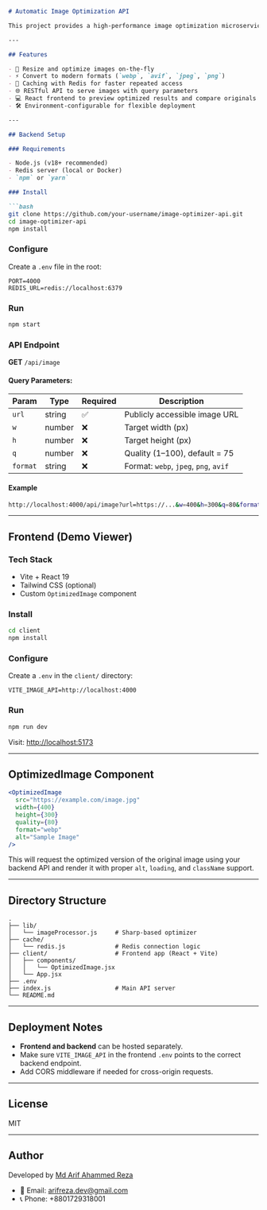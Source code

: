 

````markdown
# Automatic Image Optimization API

This project provides a high-performance image optimization microservice that supports image resizing, format conversion, and quality tuning. It also includes a frontend demo using a custom `<OptimizedImage />` component to showcase optimized images dynamically.

---

## Features

- 📸 Resize and optimize images on-the-fly
- ⚡ Convert to modern formats (`webp`, `avif`, `jpeg`, `png`)
- 🧠 Caching with Redis for faster repeated access
- 🌐 RESTful API to serve images with query parameters
- 💻 React frontend to preview optimized results and compare originals
- 🛠️ Environment-configurable for flexible deployment

---

## Backend Setup

### Requirements

- Node.js (v18+ recommended)
- Redis server (local or Docker)
- `npm` or `yarn`

### Install

```bash
git clone https://github.com/your-username/image-optimizer-api.git
cd image-optimizer-api
npm install
````

### Configure

Create a `.env` file in the root:

```env
PORT=4000
REDIS_URL=redis://localhost:6379
```

### Run

```bash
npm start
```

### API Endpoint

**GET** `/api/image`

#### Query Parameters:

| Param    | Type   | Required | Description                           |
| -------- | ------ | -------- | ------------------------------------- |
| `url`    | string | ✅        | Publicly accessible image URL         |
| `w`      | number | ❌        | Target width (px)                     |
| `h`      | number | ❌        | Target height (px)                    |
| `q`      | number | ❌        | Quality (1–100), default = 75         |
| `format` | string | ❌        | Format: `webp`, `jpeg`, `png`, `avif` |

#### Example

```bash
http://localhost:4000/api/image?url=https://...&w=400&h=300&q=80&format=webp
```

---

## Frontend (Demo Viewer)

### Tech Stack

* Vite + React 19
* Tailwind CSS (optional)
* Custom `OptimizedImage` component

### Install

```bash
cd client
npm install
```

### Configure

Create a `.env` in the `client/` directory:

```env
VITE_IMAGE_API=http://localhost:4000
```

### Run

```bash
npm run dev
```

Visit: [http://localhost:5173](http://localhost:5173)

---

## OptimizedImage Component

```jsx
<OptimizedImage
  src="https://example.com/image.jpg"
  width={400}
  height={300}
  quality={80}
  format="webp"
  alt="Sample Image"
/>
```

This will request the optimized version of the original image using your backend API and render it with proper `alt`, `loading`, and `className` support.

---

## Directory Structure

```
.
├── lib/
│   └── imageProcessor.js     # Sharp-based optimizer
├── cache/
│   └── redis.js              # Redis connection logic
├── client/                   # Frontend app (React + Vite)
│   ├── components/
│   │   └── OptimizedImage.jsx
│   └── App.jsx
├── .env
├── index.js                  # Main API server
└── README.md
```

---

## Deployment Notes

* **Frontend and backend** can be hosted separately.
* Make sure `VITE_IMAGE_API` in the frontend `.env` points to the correct backend endpoint.
* Add CORS middleware if needed for cross-origin requests.

---

## License

MIT

---

## Author

Developed by [Md Arif Ahammed Reza](https://www.linkedin.com/in/md-arif-ahammed-reza/)

- 📧 Email: arifreza.dev@gmail.com  
- 📞 Phone: +8801729318001

